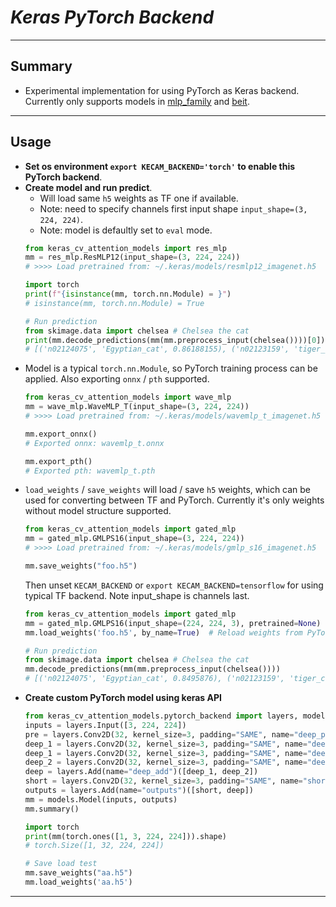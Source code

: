 # ___Keras PyTorch Backend___
***

## Summary
  - Experimental implementation for using PyTorch as Keras backend. Currently only supports models in [mlp_family](https://github.com/leondgarse/keras_cv_attention_models/tree/main/keras_cv_attention_models/mlp_family) and [beit](https://github.com/leondgarse/keras_cv_attention_models/tree/main/keras_cv_attention_models/beit).
***

## Usage
- **Set os environment `export KECAM_BACKEND='torch'` to enable this PyTorch backend**.
- **Create model and run predict**.
  - Will load same `h5` weights as TF one if available.
  - Note: need to specify channels first input shape `input_shape=(3, 224, 224)`.
  - Note: model is defaultly set to `eval` mode.
  ```py
  from keras_cv_attention_models import res_mlp
  mm = res_mlp.ResMLP12(input_shape=(3, 224, 224))
  # >>>> Load pretrained from: ~/.keras/models/resmlp12_imagenet.h5

  import torch
  print(f"{isinstance(mm, torch.nn.Module) = }")
  # isinstance(mm, torch.nn.Module) = True

  # Run prediction
  from skimage.data import chelsea # Chelsea the cat
  print(mm.decode_predictions(mm(mm.preprocess_input(chelsea())))[0])
  # [('n02124075', 'Egyptian_cat', 0.86188155), ('n02123159', 'tiger_cat', 0.05125639), ...]
  ```
- Model is a typical `torch.nn.Module`, so PyTorch training process can be applied. Also exporting `onnx` / `pth` supported.
  ```py
  from keras_cv_attention_models import wave_mlp
  mm = wave_mlp.WaveMLP_T(input_shape=(3, 224, 224))
  # >>>> Load pretrained from: ~/.keras/models/wavemlp_t_imagenet.h5

  mm.export_onnx()
  # Exported onnx: wavemlp_t.onnx

  mm.export_pth()
  # Exported pth: wavemlp_t.pth
  ```
- `load_weights` / `save_weights` will load / save `h5` weights, which can be used for converting between TF and PyTorch. Currently it's only weights without model structure supported.
  ```py
  from keras_cv_attention_models import gated_mlp
  mm = gated_mlp.GMLPS16(input_shape=(3, 224, 224))
  # >>>> Load pretrained from: ~/.keras/models/gmlp_s16_imagenet.h5

  mm.save_weights("foo.h5")
  ```
  Then unset `KECAM_BACKEND` or `export KECAM_BACKEND=tensorflow` for using typical TF backend. Note input_shape is channels last.
  ```py
  from keras_cv_attention_models import gated_mlp
  mm = gated_mlp.GMLPS16(input_shape=(224, 224, 3), pretrained=None)  # channels_last input_shape
  mm.load_weights('foo.h5', by_name=True)  # Reload weights from PyTorch backend

  # Run prediction
  from skimage.data import chelsea # Chelsea the cat
  mm.decode_predictions(mm(mm.preprocess_input(chelsea())))
  # [('n02124075', 'Egyptian_cat', 0.8495876), ('n02123159', 'tiger_cat', 0.029945023), ...]
  ```
- **Create custom PyTorch model using keras API**
  ```py
  from keras_cv_attention_models.pytorch_backend import layers, models
  inputs = layers.Input([3, 224, 224])
  pre = layers.Conv2D(32, kernel_size=3, padding="SAME", name="deep_pre_conv")(inputs)
  deep_1 = layers.Conv2D(32, kernel_size=3, padding="SAME", name="deep_1_1_conv")(pre)
  deep_1 = layers.Conv2D(32, kernel_size=3, padding="SAME", name="deep_1_2_conv")(deep_1)
  deep_2 = layers.Conv2D(32, kernel_size=3, padding="SAME", name="deep_2_conv")(pre)
  deep = layers.Add(name="deep_add")([deep_1, deep_2])
  short = layers.Conv2D(32, kernel_size=3, padding="SAME", name="short_conv")(inputs)
  outputs = layers.Add(name="outputs")([short, deep])
  mm = models.Model(inputs, outputs)
  mm.summary()

  import torch
  print(mm(torch.ones([1, 3, 224, 224])).shape)
  # torch.Size([1, 32, 224, 224])

  # Save load test
  mm.save_weights("aa.h5")
  mm.load_weights('aa.h5')
  ```
***
